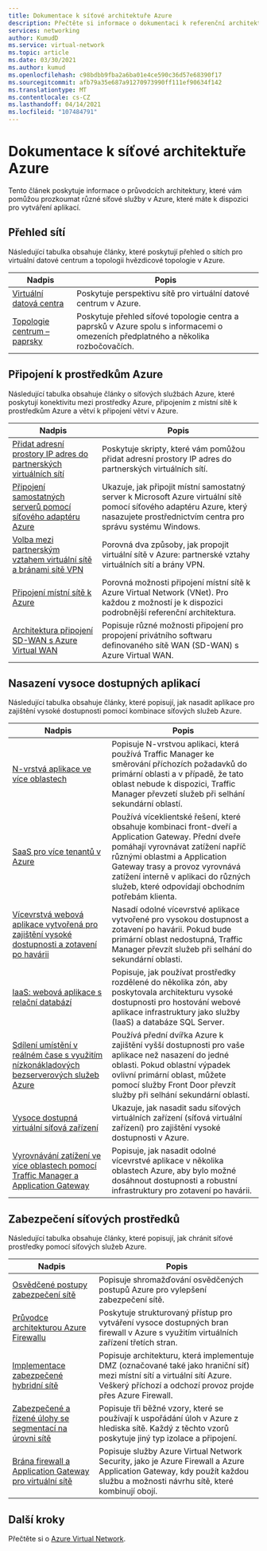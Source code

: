 ```yaml
---
title: Dokumentace k síťové architektuře Azure
description: Přečtěte si informace o dokumentaci k referenční architektuře dostupné pro síťové služby Azure.
services: networking
author: KumudD
ms.service: virtual-network
ms.topic: article
ms.date: 03/30/2021
ms.author: kumud
ms.openlocfilehash: c98bdbb9fba2a6ba01e4ce590c36d57e68390f17
ms.sourcegitcommit: afb79a35e687a91270973990ff111ef90634f142
ms.translationtype: MT
ms.contentlocale: cs-CZ
ms.lasthandoff: 04/14/2021
ms.locfileid: "107484791"
---
```

# <a name="azure-networking-architecture-documentation"></a>Dokumentace k síťové architektuře Azure

Tento článek poskytuje informace o průvodcích architektury, které vám pomůžou prozkoumat různé síťové služby v Azure, které máte k dispozici pro vytváření aplikací.

## <a name="networking-overview"></a>Přehled sítí

Následující tabulka obsahuje články, které poskytují přehled o sítích pro virtuální datové centrum a topologii hvězdicové topologie v Azure.

|Nadpis |Popis  |
|---------|---------|
|[Virtuální datová centra](/azure/architecture/vdc/networking-virtual-datacenter)   | Poskytuje perspektivu sítě pro virtuální datové centrum v Azure.       |
|[Topologie centrum – paprsky](/azure/architecture/reference-architectures/hybrid-networking/hub-spoke)  |Poskytuje přehled síťové topologie centra a paprsků v Azure spolu s informacemi o omezeních předplatného a několika rozbočovačích.          |

## <a name="connect-to-azure-resources"></a>Připojení k prostředkům Azure

Následující tabulka obsahuje články o síťových službách Azure, které poskytují konektivitu mezi prostředky Azure, připojením z místní sítě k prostředkům Azure a větví k připojení větví v Azure.

|Nadpis |Popis  |
|---------|---------|
|[Přidat adresní prostory IP adres do partnerských virtuálních sítí](/azure/architecture/networking/prefixes/add-ip-space-peered-vnet)     | Poskytuje skripty, které vám pomůžou přidat adresní prostory IP adres do partnerských virtuálních sítí.        |
|[Připojení samostatných serverů pomocí síťového adaptéru Azure](/azure/architecture/hybrid/azure-network-adapter)   | Ukazuje, jak připojit místní samostatný server k Microsoft Azure virtuální sítě pomocí síťového adaptéru Azure, který nasazujete prostřednictvím centra pro správu systému Windows.        |
|[Volba mezi partnerským vztahem virtuální sítě a bránami sítě VPN](/azure/architecture/reference-architectures/hybrid-networking/vnet-peering)   | Porovná dva způsoby, jak propojit virtuální sítě v Azure: partnerské vztahy virtuálních sítí a brány VPN.        |
|[Připojení místní sítě k Azure](/azure/architecture/reference-architectures/hybrid-networking/)  | Porovná možnosti připojení místní sítě k Azure Virtual Network (VNet). Pro každou z možností je k dispozici podrobnější referenční architektura.        |
|[Architektura připojení SD-WAN s Azure Virtual WAN](../../virtual-wan/sd-wan-connectivity-architecture.md)|Popisuje různé možnosti připojení pro propojení privátního softwaru definovaného sítě WAN (SD-WAN) s Azure Virtual WAN.|

## <a name="deploy-highly-available-applications"></a>Nasazení vysoce dostupných aplikací

Následující tabulka obsahuje články, které popisují, jak nasadit aplikace pro zajištění vysoké dostupnosti pomocí kombinace síťových služeb Azure.

|Nadpis |Popis  |
|---------|---------|
|[N-vrstvá aplikace ve více oblastech](/azure/architecture/reference-architectures/n-tier/multi-region-sql-server)  | Popisuje N-vrstvou aplikaci, která používá Traffic Manager ke směrování příchozích požadavků do primární oblasti a v případě, že tato oblast nebude k dispozici, Traffic Manager převzetí služeb při selhání sekundární oblastí.      |
| [SaaS pro více tenantů v Azure](https://docs.microsoft.com/azure/architecture/example-scenario/multi-saas/multitenant-saas)       |   Používá víceklientské řešení, které obsahuje kombinaci front-dveří a Application Gateway.  Přední dveře pomáhají vyrovnávat zatížení napříč různými oblastmi a Application Gateway trasy a provoz vyrovnává zatížení interně v aplikaci do různých služeb, které odpovídají obchodním potřebám klienta.  |
| [Vícevrstvá webová aplikace vytvořená pro zajištění vysoké dostupnosti a zotavení po havárii ](https://docs.microsoft.com/azure/architecture/example-scenario/infrastructure/multi-tier-app-disaster-recovery)        |      Nasadí odolné vícevrstvé aplikace vytvořené pro vysokou dostupnost a zotavení po havárii. Pokud bude primární oblast nedostupná, Traffic Manager převzít služeb při selhání do sekundární oblasti.  |
|[IaaS: webová aplikace s relační databází](/azure/architecture/high-availability/ref-arch-iaas-web-and-db)    |   Popisuje, jak používat prostředky rozdělené do několika zón, aby poskytovala architekturu vysoké dostupnosti pro hostování webové aplikace infrastruktury jako služby (IaaS) a databáze SQL Server.     |
|[Sdílení umístění v reálném čase s využitím nízkonákladových bezserverových služeb Azure](/azure/architecture/example-scenario/signalr/#azure-front-door)       |   Používá přední dvířka Azure k zajištění vyšší dostupnosti pro vaše aplikace než nasazení do jedné oblasti. Pokud oblastní výpadek ovlivní primární oblast, můžete pomocí služby Front Door převzít služby při selhání sekundární oblastí.      |
|[Vysoce dostupná virtuální síťová zařízení](/azure/architecture/reference-architectures/dmz/nva-ha)     | Ukazuje, jak nasadit sadu síťových virtuálních zařízení (síťová virtuální zařízení) pro zajištění vysoké dostupnosti v Azure.        |
|[Vyrovnávání zatížení ve více oblastech pomocí Traffic Manager a Application Gateway](/azure/architecture/high-availability/reference-architecture-traffic-manager-application-gateway)     | Popisuje, jak nasadit odolné vícevrstvé aplikace v několika oblastech Azure, aby bylo možné dosáhnout dostupnosti a robustní infrastruktury pro zotavení po havárii.        |

## <a name="secure-your-network-resources"></a>Zabezpečení síťových prostředků

Následující tabulka obsahuje články, které popisují, jak chránit síťové prostředky pomocí síťových služeb Azure.

|Nadpis |Popis  |
|---------|---------|
|[Osvědčené postupy zabezpečení sítě](../../security/fundamentals/network-best-practices.md) |Popisuje shromažďování osvědčených postupů Azure pro vylepšení zabezpečení sítě.         |
[Průvodce architekturou Azure Firewallu](/azure/architecture/example-scenario/firewalls/) | Poskytuje strukturovaný přístup pro vytváření vysoce dostupných bran firewall v Azure s využitím virtuálních zařízení třetích stran.        |
|[Implementace zabezpečené hybridní sítě](/azure/architecture/reference-architectures/dmz/secure-vnet-dmz)     | Popisuje architekturu, která implementuje DMZ (označované také jako hraniční síť) mezi místní sítí a virtuální sítí Azure. Veškerý příchozí a odchozí provoz projde přes Azure Firewall.        |
|[Zabezpečené a řízené úlohy se segmentací na úrovni sítě](/azure/architecture/reference-architectures/hybrid-networking/network-level-segmentation) | Popisuje tři běžné vzory, které se používají k uspořádání úloh v Azure z hlediska sítě.   Každý z těchto vzorů poskytuje jiný typ izolace a připojení.      |
|[Brána firewall a Application Gateway pro virtuální sítě](/azure/architecture/example-scenario/gateway/firewall-application-gateway) | Popisuje služby Azure Virtual Network Security, jako je Azure Firewall a Azure Application Gateway, kdy použít každou službu a možnosti návrhu sítě, které kombinují obojí.      |

## <a name="next-steps"></a>Další kroky

Přečtěte si o [Azure Virtual Network](../../virtual-network/virtual-networks-overview.md).
